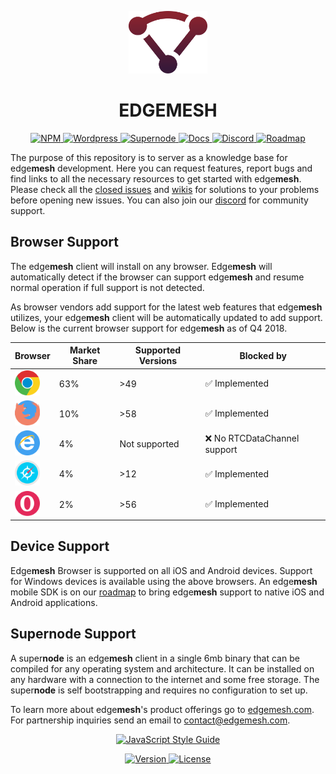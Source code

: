 <p align="center"><img height="100" src="logo.svg" /></p>
<h1 align="center">EDGEMESH</h1>

<p align="center">
  <a href="https://www.npmjs.com/package/edgemesh">
    <img src="https://img.shields.io/badge/%20-node-CB3837.svg?&longCache=true&style=for-the-badge" alt="NPM" />
  </a>
  <a href="https://github.com/edgemesh/edgemesh-wordpress-plugin">
    <img src="https://img.shields.io/badge/%20-wordpress-21759B.svg?&longCache=true&style=for-the-badge" alt="Wordpress" />
  </a>
  <a href="https://github.com/edgemesh/supernode">
    <img src="https://img.shields.io/badge/%20-supernode-yellow.svg?&longCache=true&style=for-the-badge" alt="Supernode" />
  </a>
  <a href="https://edgemesh.com/docs">
    <img src="https://img.shields.io/badge/%20-docs-lightgrey.svg?&longCache=true&style=for-the-badge" alt="Docs" />
  </a>
  <a href="https://discord.gg/K5ACGha">
    <img src="https://img.shields.io/badge/%20-discord-7289DA.svg?&longCache=true&style=for-the-badge" alt="Discord" />
  </a>
  <a href="https://github.com/orgs/edgemesh/projects/8">
    <img src="https://img.shields.io/badge/%20-roadmap-green.svg?&longCache=true&style=for-the-badge" alt="Roadmap" />
  </a>
</p>


The purpose of this repository is to server as a knowledge base for edge**mesh** development.  Here you can request features, report bugs and find links to all the necessary resources to get started with edge**mesh**.  Please check all the [closed issues](https://github.com/edgemesh/edgemesh/issues?q=is%3Aissue+is%3Aclosed) and [wikis](https://github.com/edgemesh/edgemesh/wiki) for solutions to your problems before opening new issues.  You can also join our [discord](https://discord.gg/K5ACGha) for community support.



## Browser Support

The edge**mesh** client will install on any browser.  Edge**mesh** will automatically detect if the browser can support edge**mesh** and resume normal operation if full support is not detected.

As browser vendors add support for the latest web features that edge**mesh** utilizes, your edge**mesh** client will be automatically updated to add support.  Below is the current browser support for edge**mesh** as of  Q4 2018.

| Browser                                                                                                  | Market Share | Supported Versions | Blocked by                 |
|----------------------------------------------------------------------------------------------------------|--------------|--------------------|----------------------------|
| <img src="chrome.png" alt="Chrome" width="40px" height="40px" /> | 63%       | >49            | ✅ Implemented              |
| <img src="firefox.png" alt="Firefox" width="40px" height="40px" /> | 10%         | >58     | ✅ Implemented |
| <img src="edge.png" alt="Edge" width="40px" height="40px" /> | 4%          | Not supported      | ❌ No RTCDataChannel support |
| <img src="safari.png" alt="Safari" width="40px" height="40px" /> | 4%          | >12 | ✅ Implemented |
| <img src="opera.png" alt="Safari" width="40px" height="40px" /> | 2% | >56 | ✅ Implemented |



## Device Support

Edge**mesh** Browser is supported on all iOS and Android devices.  Support for Windows devices is available using the above browsers.  An edge**mesh** mobile SDK is on our [roadmap](https://github.com/orgs/edgemesh/projects/8) to bring edge**mesh** support to native iOS and Android applications.



## Supernode Support

A super**node** is an edge**mesh** client in a single 6mb binary that can be compiled for any operating system and architecture. It can be installed on any hardware with a connection to the internet and some free storage.  The super**node** is self bootstrapping and requires no configuration to set up. 



To learn more about edge**mesh**'s product offerings go to [edgemesh.com](https://edgemesh.com). For partnership inquiries send an email to [contact@edgemesh.com](mailto:contact@edgemesh.com). 



<p align="center">
  <a href="https://github.com/standard/standard">
    <img src="https://cdn.rawgit.com/standard/standard/master/badge.svg" alt="JavaScript Style Guide" />
  </a>
</p>
<p align="center">
  <a href="https://github.com/edgemesh/edgemesh/releases">
    <img src="https://img.shields.io/github/release/edgemesh/edgemesh.svg?&longCache=true&style=for-the-badge" alt="Version" />
  </a>
  <a href="LICENSE.md">
    <img src="https://img.shields.io/badge/license-mpl--2.0-orange.svg?&longCache=true&style=for-the-badge" alt="License" />
  </a>
</p>

